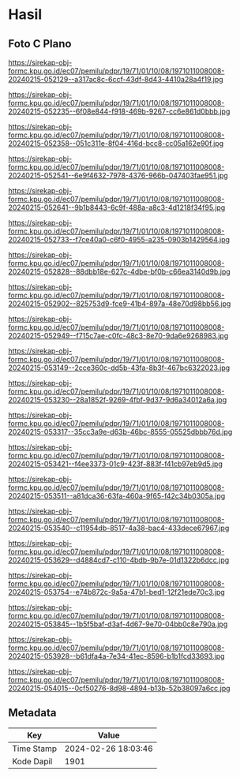 # Hasil

## Foto C Plano

https://sirekap-obj-formc.kpu.go.id/ec07/pemilu/pdpr/19/71/01/10/08/1971011008008-20240215-052129--a317ac8c-6ccf-43df-8d43-4410a28a4f19.jpg

https://sirekap-obj-formc.kpu.go.id/ec07/pemilu/pdpr/19/71/01/10/08/1971011008008-20240215-052235--6f08e844-f918-469b-9267-cc6e861d0bbb.jpg

https://sirekap-obj-formc.kpu.go.id/ec07/pemilu/pdpr/19/71/01/10/08/1971011008008-20240215-052358--051c311e-8f04-416d-bcc8-cc05a162e90f.jpg

https://sirekap-obj-formc.kpu.go.id/ec07/pemilu/pdpr/19/71/01/10/08/1971011008008-20240215-052541--6e9f4632-7978-4376-966b-047403fae951.jpg

https://sirekap-obj-formc.kpu.go.id/ec07/pemilu/pdpr/19/71/01/10/08/1971011008008-20240215-052641--9b1b8443-6c9f-488a-a8c3-4d1218f34f95.jpg

https://sirekap-obj-formc.kpu.go.id/ec07/pemilu/pdpr/19/71/01/10/08/1971011008008-20240215-052733--f7ce40a0-c6f0-4955-a235-0903b1429564.jpg

https://sirekap-obj-formc.kpu.go.id/ec07/pemilu/pdpr/19/71/01/10/08/1971011008008-20240215-052828--88dbb18e-627c-4dbe-bf0b-c66ea3140d9b.jpg

https://sirekap-obj-formc.kpu.go.id/ec07/pemilu/pdpr/19/71/01/10/08/1971011008008-20240215-052902--825753d9-fce9-41b4-897a-48e70d98bb56.jpg

https://sirekap-obj-formc.kpu.go.id/ec07/pemilu/pdpr/19/71/01/10/08/1971011008008-20240215-052949--f715c7ae-c0fc-48c3-8e70-9da6e9268983.jpg

https://sirekap-obj-formc.kpu.go.id/ec07/pemilu/pdpr/19/71/01/10/08/1971011008008-20240215-053149--2cce360c-dd5b-43fa-8b3f-467bc6322023.jpg

https://sirekap-obj-formc.kpu.go.id/ec07/pemilu/pdpr/19/71/01/10/08/1971011008008-20240215-053230--28a1852f-9269-4fbf-9d37-9d6a34012a6a.jpg

https://sirekap-obj-formc.kpu.go.id/ec07/pemilu/pdpr/19/71/01/10/08/1971011008008-20240215-053317--35cc3a9e-d63b-46bc-8555-05525dbbb76d.jpg

https://sirekap-obj-formc.kpu.go.id/ec07/pemilu/pdpr/19/71/01/10/08/1971011008008-20240215-053421--f4ee3373-01c9-423f-883f-f41cb97eb9d5.jpg

https://sirekap-obj-formc.kpu.go.id/ec07/pemilu/pdpr/19/71/01/10/08/1971011008008-20240215-053511--a81dca36-63fa-460a-9f65-f42c34b0305a.jpg

https://sirekap-obj-formc.kpu.go.id/ec07/pemilu/pdpr/19/71/01/10/08/1971011008008-20240215-053540--c11954db-8517-4a38-bac4-433dece67967.jpg

https://sirekap-obj-formc.kpu.go.id/ec07/pemilu/pdpr/19/71/01/10/08/1971011008008-20240215-053629--d4884cd7-c110-4bdb-9b7e-01d1322b6dcc.jpg

https://sirekap-obj-formc.kpu.go.id/ec07/pemilu/pdpr/19/71/01/10/08/1971011008008-20240215-053754--e74b872c-9a5a-47b1-bed1-12f21ede70c3.jpg

https://sirekap-obj-formc.kpu.go.id/ec07/pemilu/pdpr/19/71/01/10/08/1971011008008-20240215-053845--1b5f5baf-d3af-4d67-9e70-04bb0c8e790a.jpg

https://sirekap-obj-formc.kpu.go.id/ec07/pemilu/pdpr/19/71/01/10/08/1971011008008-20240215-053928--b61dfa4a-7e34-41ec-8596-b1b1fcd33693.jpg

https://sirekap-obj-formc.kpu.go.id/ec07/pemilu/pdpr/19/71/01/10/08/1971011008008-20240215-054015--0cf50276-8d98-4894-b13b-52b38097a6cc.jpg


## Metadata

| Key        | Value               |
| ---------- | ------------------- |
| Time Stamp | 2024-02-26 18:03:46 |
| Kode Dapil | 1901                |



